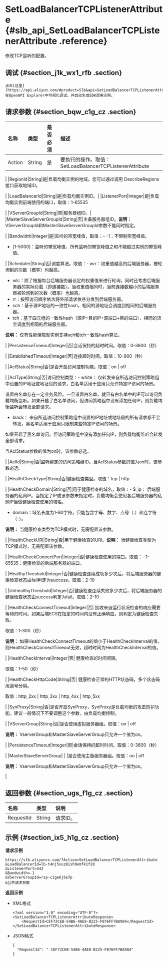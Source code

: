 # SetLoadBalancerTCPListenerAttribute {#slb_api_SetLoadBalancerTCPListenerAttribute .reference}

修改TCP监听的配置。

## 调试 {#section_j1k_wx1_rfb .section}

```
点击[这里](https://api.aliyun.com/#product=Slb&api=SetLoadBalancerTCPListenerAttribute)在OpenAPI Explorer中可视化调试，并自动生成SDK调用示例。
```

## 请求参数 {#section_bqw_c1g_cz .section}

|名称|类型|是否必须|描述|
|:-|:-|:---|:-|
|Action|String|是|要执行的操作。取值：SetLoadBalancerTCPListenerAttribute

|
|RegionId|String|是|负载均衡实例的地域。您可以通过调用 DescribeRegions接口获取地域ID。

|
|LoadBalancerId|String|是|负载均衡实例ID。|
|ListenerPort|Integer|是|负载均衡实例前端使用的端口，取值：1-65535

|
|VServerGroupId|String|否|服务器组ID。|
|MasterSlaveServerGroupId|String|否|主备服务器组ID。**说明：** VServerGroupId和MasterSlaveServerGroupId参数不能同时指定。

|
|Bandwidth|Integer|是|监听的带宽峰值，取值：-   -1：不限制带宽峰值。
-   \[1-5000\]：监听的带宽峰值，所有监听的带宽峰值之和不能超过实例的带宽峰值。

|
|Scheduler|String|否|调度算法。取值：-   wrr：权重值越高的后端服务器，被轮询到的次数（概率）也越高。
-   wlc：除了根据每台后端服务器设定的权重值来进行轮询，同时还考虑后端服务器的实际负载（即连接数）。当权重值相同时，当前连接数越小的后端服务器被轮询到的次数（概率）也越高。
-   rr：按照访问顺序依次将外部请求依序分发到后端服务器。
-   sch：基于源IP地址的一致性hash，相同的源地址会调度到相同的后端服务器。
-   tch：基于四元组的一致性hash（源IP+目的IP+源端口+目的端口），相同的流会调度到相同的后端服务器。

**说明：** 仅有性能保障型实例支持sch和tch一致性hash算法。

|
|PersistenceTimeout|Integer|否|会话保持的超时时间。取值：0-3600（秒）

|
|EstablishedTimeout|Integer|否|连接超时时间。取值：10-900（秒）

|
|AclStatus|String|否|是否开启访问控制功能。取值：on | off

|
|AclType|String|否|访问控制类型：-   white： 仅转发来自所选访问控制策略组中设置的IP地址或地址段的请求，白名单适用于应用只允许特定IP访问的场景。

设置白名单存在一定业务风险。一旦设置白名单，就只有白名单中的IP可以访问负载均衡监听。如果开启了白名单访问，但访问策略组中没有添加任何IP，则负载均衡监听会转发全部请求。

-   black： 来自所选访问控制策略组中设置的IP地址或地址段的所有请求都不会转发，黑名单适用于应用只限制某些特定IP访问的场景。

如果开启了黑名单访问，但访问策略组中没有添加任何IP，则负载均衡监听会转发全部请求。


当AclStatus参数的值为on时，该参数必选。

|
|AclId|String|否|监听绑定的访问策略组ID。当AclStatus参数的值为on时，该参数必选。

|
|HealthCheckType|String|否|健康检查类型。取值：tcp | http

|
|HealthCheckDomain|String|否|用于健康检查的域名，取值：-   $\_ip： 后端服务器的私网IP。当指定了IP或该参数未指定时，负载均衡会使用各后端服务器的私网IP当做健康检查使用的域名。
-   domain：域名长度为1-80字符，只能包含字母、数字、点号（.）和连字符（-）。

**说明：** 当健康检查类型为TCP模式时，无需配置该参数。

|
|HealthCheckURI|String|否|用于健康检查的URI。**说明：** 当健康检查类型为TCP模式时，无需配置该参数。

|
|HealthCheckConnectPort|Integer|否|健康检查使用的端口。取值：-   1-65535：健康检查的后端服务器的端口。

|
|HealthyThreshold|Integer|否|健康检查连续成功多少次后，将后端服务器的健康检查状态由fail判定为success。取值：2-10

|
|UnhealthyThreshold|Integer|否|健康检查连续失败多少次后，将后端服务器的健康检查状态由success判定为fail。取值：2-10

|
|HealthCheckConnectTimeout|Integer|否| 接收来自运行状况检查的响应需要等待的时间。如果后端ECS在指定的时间内没有正确响应，则判定为健康检查失败。

 取值：1-300（秒）

 **说明：** 如果HealthCheckConnectTimeout的值小于HealthCheckInterval的值，则HealthCheckConnectTimeout无效，超时时间为HealthCheckInterval的值。

 |
|HealthCheckInterval|Integer|否| 健康检查的时间间隔。

 取值：1-50（秒）

 |
|HealthCheckHttpCode|String|否| 健康检查正常的HTTP状态码，多个状态码用逗号分隔。

 取值：http\_2xx | http\_3xx | http\_4xx | http\_5xx

 |
|SynProxy|String|否|是否开启SynProxy，SynProxy是负载均衡的攻击防护功能。建议一般情况下不要调整这个参数，由负载均衡控制。

|
|VServerGroup|String|否|是否使用虚拟服务器组。取值：on | off

**说明：** VserverGroup和MasterSlaveServerGroup只允许一个值为on。

|
|PersistenceTimeout|Integer|否|会话保持的超时时间。取值：0-3600（秒）

|
|MasterSlaveServerGroup| | |是否使用主备服务器组。取值：on | off

**说明：** VserverGroup和MasterSlaveServerGroup只允许一个值为on。

|

## 返回参数 {#section_ugs_f1g_cz .section}

|名称|类型|说明|
|:-|:-|:-|
|RequestId|String|请求ID。|

## 示例 {#section_ix5_h1g_cz .section}

**请求示例**

``` {#public}
https://slb.aliyuncs.com/?Action=SetLoadBalancerTCPListenerAttribute
&LoadBalancerId=lb-t4nj5vuz8ish9emfk1f20
&ListenerPort=443
&Bandwidth=-1
&VServerGroupId=rsp-cige6j5e7p
&公共请求参数
```

**返回示例**

-   XML格式

    ```
    <?xml version="1.0" encoding="UTF-8"?>
    <SetLoadBalancerTCPListenerAttributeResponse>
    	<RequestId>CEF72CEB-54B6-4AE8-B225-F876FF7BA984</RequestId>
    </SetLoadBalancerTCPListenerAttributeResponse>
    ```

-   JSON格式

    ```
    {
      "RequestId": " CEF72CEB-54B6-4AE8-B225-F876FF7BA984"
    }
    ```


